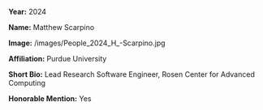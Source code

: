**Year:** 2024

**Name:** Matthew Scarpino

**Image:** /images/People_2024_H_-Scarpino.jpg

**Affiliation:** Purdue University

**Short Bio:** Lead Research Software Engineer, Rosen Center for Advanced Computing

**Honorable Mention:** Yes
